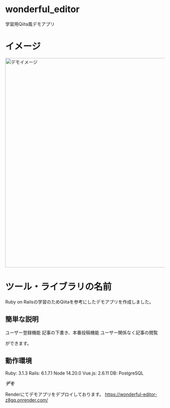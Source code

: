 # wonderful_editor
学習用Qiita風デモアプリ

# イメージ
<img width="661" alt="デモイメージ" src="https://github.com/yoshi-nip/wonderful_editor/assets/53852040/1a7c2ea5-8045-4f94-86d7-cc94b180437e">


# ツール・ライブラリの名前

Ruby on Railsの学習のためQiitaを参考にしたデモアプリを作成しました。


## 簡単な説明

ユーザー登録機能
記事の下書き、本番投稿機能
ユーザー関係なく記事の閲覧

ができます。

## 動作環境
Ruby: 3.1.3
Rails: 6.1.7.1
Node 14.20.0
Vue.js: 2.6.11
DB: PostgreSQL

***デモ***

Renderにてデモアプリをデプロイしております。
https://wonderful-editor-z8gq.onrender.com/
